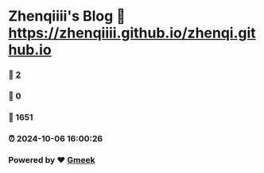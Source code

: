 # Zhenqiiii's Blog :link: https://zhenqiiii.github.io/zhenqi.github.io 
### :page_facing_up: [2](https://zhenqiiii.github.io/zhenqi.github.io/tag.html) 
### :speech_balloon: 0 
### :hibiscus: 1651 
### :alarm_clock: 2024-10-06 16:00:26 
### Powered by :heart: [Gmeek](https://github.com/Meekdai/Gmeek)

